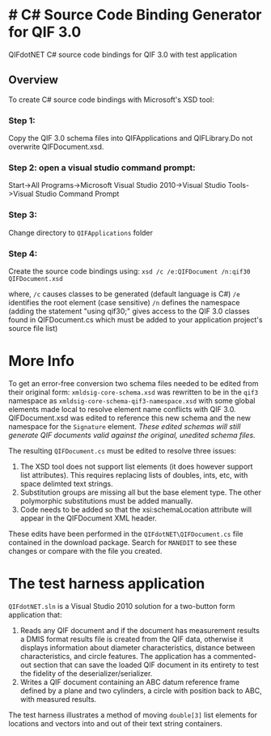﻿# # C# Source Code Binding Generator for QIF 3.0

QIFdotNET C# source code bindings for QIF 3.0 with test application

## Overview

To create C# source code bindings with Microsoft's XSD tool:

### Step 1: 

Copy the QIF 3.0 schema files into QIFApplications and QIFLibrary.Do not overwrite QIFDocument.xsd.

### Step 2: open a visual studio command prompt:
Start->All Programs->Microsoft Visual Studio 2010->Visual Studio Tools->Visual Studio Command Prompt

### Step 3: 

Change directory to `QIFApplications` folder

### Step 4: 

Create the source code bindings using:
`xsd /c /e:QIFDocument /n:qif30 QIFDocument.xsd`

where,
`/c` causes classes to be generated (default language is C#)
`/e` identifies the root element (case sensitive)
`/n` defines the namespace (adding the statement "using qif30;" gives access to the QIF 3.0 classes found in QIFDocument.cs which must be added to your application project's source file list)

# More Info

To get an error-free conversion two schema files needed to be edited from their original form:
`xmldsig-core-schema.xsd` was rewritten to be in the `qif3` namespace as `xmldsig-core-schema-qif3-namespace.xsd` with some global elements made local to resolve element name conflicts with QIF 3.0. QIFDocument.xsd was edited to reference this new schema and the new namespace for the `Signature` element. _These edited schemas will still generate QIF documents valid against the original, unedited schema files._

The resulting `QIFDocument.cs` must be edited to resolve three issues:
1. The XSD tool does not support list elements (it does however support list attributes). This requires replacing lists of doubles, ints, etc, with space delimted text strings.
2. Substitution groups are missing all but the base element type. The other polymorphic substitutions must be added manually.
3. Code needs to be added so that the xsi:schemaLocation attribute will appear in the QIFDocument XML header.

These edits have been performed in the `QIFdotNET\QIFDocument.cs` file contained in the download package. Search for `MANEDIT` to see these changes or compare with the file you created.

# The test harness application

`QIFdotNET.sln` is a Visual Studio 2010 solution for a two-button form application that:
1. Reads any QIF document and if the document has measurement results a DMIS format results file is created from the QIF data, otherwise it displays information about diameter characteristics, distance between characteristics, and circle features. The application has a commented-out section that can save the loaded QIF document in its entirety to test the fidelity of the deserializer/serializer.
2. Writes a QIF document containing an ABC datum reference frame defined by a plane and two cylinders, a circle with position back to ABC, with measured results.

The test harness illustrates a method of moving `double[3]` list elements for locations and vectors into and out of their text string containers.